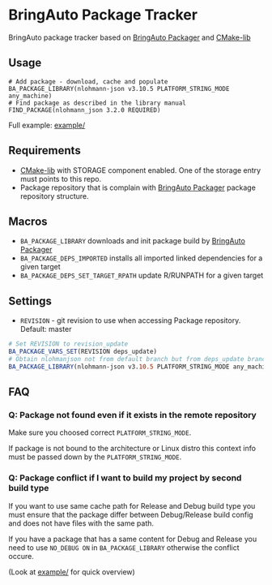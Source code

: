 
# BringAuto Package Tracker

BringAuto package tracker based on [BringAuto Packager] and [CMake-lib]

## Usage

```
# Add package - download, cache and populate
BA_PACKAGE_LIBRARY(nlohmann-json v3.10.5 PLATFORM_STRING_MODE any_machine)
# Find package as described in the library manual 
FIND_PACKAGE(nlohmann_json 3.2.0 REQUIRED)
```

Full example: [example/]

## Requirements

- [CMake-lib] with STORAGE component enabled. One of the storage entry must points to this repo.
- Package repository that is complain with [BringAuto Packager] package repository structure.


## Macros

- `BA_PACKAGE_LIBRARY` downloads and init package build by [BringAuto Packager]
- `BA_PACKAGE_DEPS_IMPORTED` installs all imported linked dependencies for a given target
- `BA_PACKAGE_DEPS_SET_TARGET_RPATH` update R/RUNPATH for a given target

## Settings

- `REVISION` - git revision to use when accessing Package repository. Default: master
```cmake
# Set REVISION to revision_update
BA_PACKAGE_VARS_SET(REVISION deps_update)
# Obtain nlohmanjson not from default branch but from deps_update branch
BA_PACKAGE_LIBRARY(nlohmann-json v3.10.5 PLATFORM_STRING_MODE any_machine)
```

## FAQ

### Q: Package not found even if it exists in the remote repository

Make sure you choosed correct `PLATFORM_STRING_MODE`.

If package is not bound to the architecture or Linux distro this context info must be passed down by the `PLATFORM_STRING_MODE`.

### Q: Package conflict if I want to build my project by second build type

If you want to use same cache path for Release and Debug build type
you must ensure that the package differ between Debug/Release build config
and does not have files with the same path.

If you have a package that has a same content for Debug and Release you need to
use `NO_DEBUG ON` in `BA_PACKAGE_LIBRARY` otherwise the conflict occure.

(Look at [example/] for quick overview)



[BringAuto Packager]: https://github.com/bringauto/packager
[CMake-lib]: https://github.com/cmakelib/cmakelib
[example/]: example/
